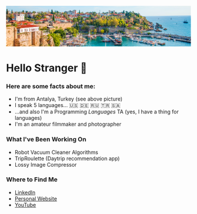 ![Antalya](/images/antalya.jpeg)

# Hello Stranger 👋
### Here are some facts about me:
* I'm from Antalya, Turkey (see above picture)
* I speak 5 languages... :us: :de: :ru: 🇹🇷 🇸🇦
* ...and also I'm a Programming _Languages_ TA (yes, I have a thing for languages)
* I'm an amateur filmmaker and photographer

### What I've Been Working On
* Robot Vacuum Cleaner Algorithms
* TripRoulette (Daytrip recommendation app)
* Lossy Image Compressor

### Where to Find Me
* [LinkedIn](https://www.linkedin.com/in/dogacancolak/)
* [Personal Website](nan)
* [YouTube](https://www.youtube.com/user/esofmanitersgiyen07/featured?view_as=subscriber)
